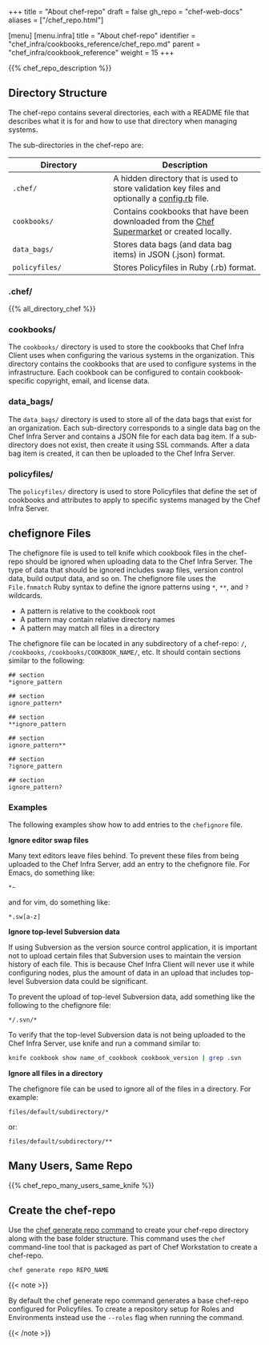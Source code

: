 +++
title = "About chef-repo"
draft = false
gh_repo = "chef-web-docs"
aliases = ["/chef_repo.html"]

[menu]
  [menu.infra]
    title = "About chef-repo"
    identifier = "chef_infra/cookbooks_reference/chef_repo.md"
    parent = "chef_infra/cookbook_reference"
    weight = 15
+++
<!-- markdownlint-disable-file MD033 -->
{{% chef_repo_description %}}

## Directory Structure

The chef-repo contains several directories, each with a README file that describes what it is for and how to use that directory when managing systems.

The sub-directories in the chef-repo are:

<table>
<colgroup>
<col style="width: 40%" />
<col style="width: 60%" />
</colgroup>
<thead>
<tr class="header">
<th>Directory</th>
<th>Description</th>
</tr>
</thead>
<tbody>
<tr>
<td><code>.chef/</code></td>
<td>A hidden directory that is used to store validation key files and optionally a <a href="/config_rb/">config.rb</a> file.</td>
</tr>
<tr>
<td><code>cookbooks/</code></td>
<td>Contains cookbooks that have been downloaded from the <a href="https://supermarket.chef.io/">Chef Supermarket</a> or created locally.</td>
</tr>
<tr>
<td><code>data_bags/</code></td>
<td>Stores data bags (and data bag items) in JSON (.json) format.</td>
</tr>
<tr>
<td><code>policyfiles/</code></td>
<td>Stores Policyfiles in Ruby (.rb) format.</td>
</tr>
</tbody>
</table>

### .chef/

{{% all_directory_chef %}}

### cookbooks/

The `cookbooks/` directory is used to store the cookbooks that Chef
Infra Client uses when configuring the various systems in the
organization. This directory contains the cookbooks that are used to
configure systems in the infrastructure. Each cookbook can be configured
to contain cookbook-specific copyright, email, and license data.

### data_bags/

The `data_bags/` directory is used to store all of the data bags that
exist for an organization. Each sub-directory corresponds to a single
data bag on the Chef Infra Server and contains a JSON file for each data
bag item. If a sub-directory does not exist, then create it using SSL
commands. After a data bag item is created, it can then be uploaded to
the Chef Infra Server.

### policyfiles/

The `policyfiles/` directory is used to store Policyfiles that define
the set of cookbooks and attributes to apply to specific systems managed
by the Chef Infra Server.

## chefignore Files

The chefignore file is used to tell knife which cookbook files in the
chef-repo should be ignored when uploading data to the Chef Infra
Server. The type of data that should be ignored includes swap files,
version control data, build output data, and so on. The chefignore file
uses the `File.fnmatch` Ruby syntax to define the ignore patterns using
`*`, `**`, and `?` wildcards.

- A pattern is relative to the cookbook root
- A pattern may contain relative directory names
- A pattern may match all files in a directory

The chefignore file can be located in any subdirectory of a chef-repo:
`/`, `/cookbooks`, `/cookbooks/COOKBOOK_NAME/`, etc. It should contain
sections similar to the following:

```none
## section
*ignore_pattern

## section
ignore_pattern*

## section
**ignore_pattern

## section
ignore_pattern**

## section
?ignore_pattern

## section
ignore_pattern?
```

### Examples

The following examples show how to add entries to the `chefignore` file.

**Ignore editor swap files**

Many text editors leave files behind. To prevent these files from being
uploaded to the Chef Infra Server, add an entry to the chefignore file.
For Emacs, do something like:

```none
*~
```

and for vim, do something like:

```none
*.sw[a-z]
```

**Ignore top-level Subversion data**

If using Subversion as the version source control application, it is
important not to upload certain files that Subversion uses to maintain
the version history of each file. This is because Chef Infra Client will
never use it while configuring nodes, plus the amount of data in an
upload that includes top-level Subversion data could be significant.

To prevent the upload of top-level Subversion data, add something like
the following to the chefignore file:

```none
*/.svn/*
```

To verify that the top-level Subversion data is not being uploaded to
the Chef Infra Server, use knife and run a command similar to:

```bash
knife cookbook show name_of_cookbook cookbook_version | grep .svn
```

**Ignore all files in a directory**

The chefignore file can be used to ignore all of the files in a
directory. For example:

```none
files/default/subdirectory/*
```

or:

```none
files/default/subdirectory/**
```

## Many Users, Same Repo

{{% chef_repo_many_users_same_knife %}}

## Create the chef-repo

Use the [chef generate repo command](/ctl_chef/#chef-generate-repo)
to create your chef-repo directory along with the base folder structure.
This command uses the `chef` command-line tool that is packaged as part
of Chef Workstation to create a chef-repo.

```bash
chef generate repo REPO_NAME
```

{{< note >}}

By default the chef generate repo command generates a base chef-repo
configured for Policyfiles. To create a repository setup for Roles and
Environments instead use the `--roles` flag when running the command.

{{< /note >}}
